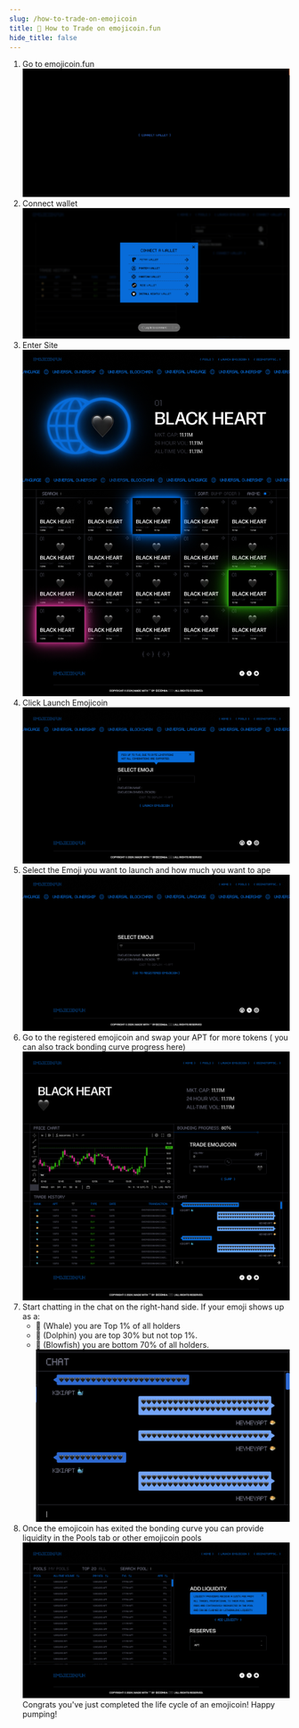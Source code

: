 ```yaml
---
slug: /how-to-trade-on-emojicoin
title: 🔄 How to Trade on emojicoin.fun
hide_title: false
---
```


1. Go to emojicoin.fun
   ![how1](./images/how1.png "how1")
1. Connect wallet
   ![how2](./images/how2.png "how2")
1. Enter Site
   ![how3](./images/how3.png "how3")
1. Click Launch Emojicoin
   ![how4](./images/how4.png "how4")
1. Select the Emoji you want to launch and how much you want to ape
   ![how5](./images/how5.png "how5")
1. Go to the registered emojicoin and swap your APT for more tokens ( you can
   also track bonding curve progress here)
   ![how6](./images/how6.png "how6")
1. Start chatting in the chat on the right-hand side. If your emoji shows up
   as a:
   - 🐳 (Whale) you are Top 1% of all holders
   - 🐬 (Dolphin)  you are top 30% but not top 1%.
   - 🐡 (Blowfish) you are bottom 70% of all holders.
     ![how7](./images/how7.png "how7")
1. Once the emojicoin has exited the bonding curve you can provide
   liquidity in the Pools tab or other emojicoin pools
   ![how8](./images/how8.png "how8")
   Congrats you've just completed the life cycle of an emojicoin!
   Happy pumping!
